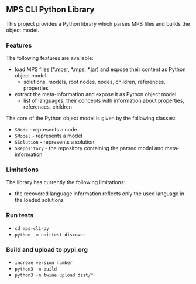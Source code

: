 ## MPS CLI Python Library

This project provides a Python library which parses MPS files and builds the object model.

### Features
The following features are available:
- load MPS files (*.mpsr, *.mps, *.jar) and expose their content as Python object model 
  - solutions, models, root nodes, nodes, children, references, properties
- extract the meta-information and expose it as Python object model
  - list of languages, their concepts with information about properties, references, children

The core of the Python object model is given by the following classes:
- `SNode` - represents a node
- `SModel` - represents a model
- `SSolution` - represents a solution
- `SRepository` - the repository containing the parsed model and meta-information

### Limitations
The library has currently the following limitations:
- the recovered language information reflects only the used language in the loaded solutions

### Run tests

- `cd mps-cli-py`
- `python -m unittest discover`

### Build and upload to pypi.org

- `increae version number`
- `python3 -m build`
- `python3 -m twine upload dist/*`